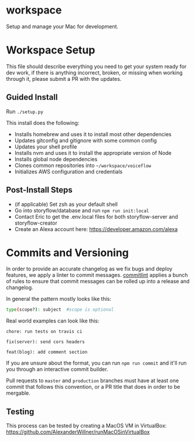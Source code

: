 # workspace
Setup and manage your Mac for development.

# Workspace Setup

This file should describe everything you need to get your system ready for dev work, 
if there is anything incorrect, broken, or missing when working through it, please submit a PR with the updates.

## Guided Install

Run `./setup.py`

This install does the following:

- Installs homebrew and uses it to install most other dependencies
- Updates gitconfig and gitignore with some common config
- Updates your shell profile
- Installs nvm and uses it to install the appropriate version of Node
- Installs global node dependencies
- Clones common repositories into `~/workspace/voiceflow`
- Initializes AWS configuration and credentials

## Post-Install Steps

- (if applicable) Set zsh as your default shell
- Go into storyflow/database and run `npm run init:local`
- Contact Eric to get the .env.local files for both storyflow-server and storyflow-creator
- Create an Alexa account here: https://developer.amazon.com/alexa

# Commits and Versioning

In order to provide an accurate changelog as we fix bugs and deploy features, we apply a linter to commit messages. [commitlint](https://commitlint.js.org/#/) applies a bunch of rules to ensure that commit messages can be rolled up into a release and changelog. 

In general the pattern mostly looks like this:
```sh
type(scope?): subject  #scope is optional
```
Real world examples can look like this:
```
chore: run tests on travis ci
```
```
fix(server): send cors headers
```
```
feat(blog): add comment section
```

If you are unsure about the format, you can run `npm run commit` and it'll run you through an interactive commit builder.

Pull requests to `master` and `production` branches must have at least one commit that follows this convention, or a PR title that does in order to be mergable.

## Testing
This process can be tested by creating a MacOS VM in VirtualBox: https://github.com/AlexanderWillner/runMacOSinVirtualBox
